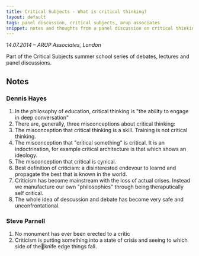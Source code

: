 ```yaml
---
title: Critical Subjects - What is critical thinking?
layout: default
tags: panel discussion, critical subjects, arup associates 
snippet: notes and thoughts from a panel discussion on critical thinking featuring Steve Parnell and Dennis Hayes
---
```


*14.07.2014 – ARUP Associates, London*

Part of the Critical Subjects summer school series of debates, lectures and panel discussions.

## Notes

### Dennis Hayes

1. In the philosophy of education, critical thinking is "the ability to engage
   in deep conversation"
1. There are, generally, three misconceptions about critical thinking:
  1. The misconception that critical thinking is a skill. Training is not
     critical thinking.
  1. The misconception that "critical something" is critical. It is an
     indoctrination, for example critical architecture is that which shows an
     ideology.
  1. The misconception that critical is cynical.
1. Best definition of criticism: a disinterested endevour to learnd and
   propagate the best that is known in the world.
1. Criticism has become mainstream with the loss of actual crises. Instead we
   manufacture our own "philosophies" through being theraputically self
   critical.
1. The whole idea of descussion and debate has become very safe and
   unconfrontational.

### Steve Parnell

1. No monument has ever been erected to a critic
1. Criticism is putting something into a state of crisis and seeing to which
   side of theknife edge things fall.
